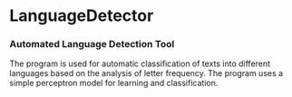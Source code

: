 # LanguageDetector
### Automated Language Detection Tool

The program is used for automatic classification of texts into different languages based on the analysis of letter frequency. 
The program uses a simple perceptron model for learning and classification.
